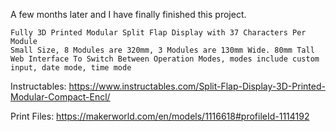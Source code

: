A few months later and I have finally finished this project.

    Fully 3D Printed Modular Split Flap Display with 37 Characters Per Module
    Small Size, 8 Modules are 320mm, 3 Modules are 130mm Wide. 80mm Tall
    Web Interface To Switch Between Operation Modes, modes include custom input, date mode, time mode

Instructables: https://www.instructables.com/Split-Flap-Display-3D-Printed-Modular-Compact-Encl/

Print Files: https://makerworld.com/en/models/1116618#profileId-1114192
